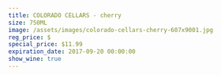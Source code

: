 ```yaml
---
title: COLORADO CELLARS - cherry
size: 750ML
image: /assets/images/colorado-cellars-cherry-607x9001.jpg
reg_price: $
special_price: $11.99
expiration_date: 2017-09-20 00:00:00
show_wine: true
---
```



